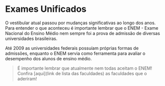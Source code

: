 Exames Unificados
=================

O vestibular atual passou por mudanças significativas ao longo dos anos. Para entender o que aconteceu é importante lembrar que o ENEM - Exame Nacional do Ensino Médio nem sempre foi a prova de admissão de diversas universidades brasileiras.

Até 2009 as universidades federais possuíam próprias formas de admissões, enquanto o ENEM servia como ferramenta para avaliar o desempenho dos alunos de ensino médio.

>É importante lembrar que atualmente nem todas aceitam o ENEM!
Confira [aqui](link de lista das faculdades) as faculdades que o aderiram!
